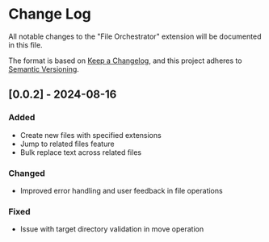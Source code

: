 # Change Log

All notable changes to the "File Orchestrator" extension will be documented in this file.

The format is based on [Keep a Changelog](https://keepachangelog.com/en/1.0.0/),
and this project adheres to [Semantic Versioning](https://semver.org/spec/v2.0.0.html).

## [0.0.2] - 2024-08-16

### Added

-   Create new files with specified extensions
-   Jump to related files feature
-   Bulk replace text across related files

### Changed

-   Improved error handling and user feedback in file operations

### Fixed

-   Issue with target directory validation in move operation
